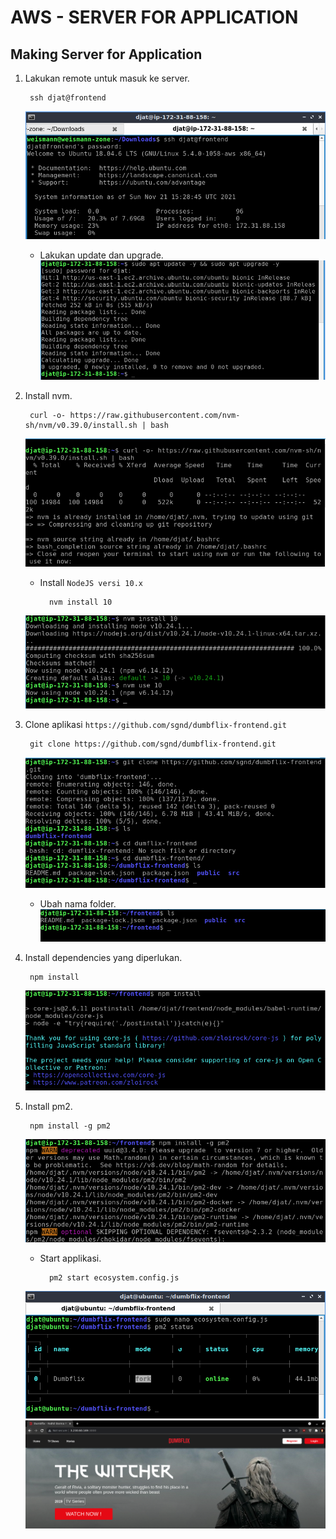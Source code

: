 # **AWS - SERVER FOR APPLICATION**
## Making Server for Application

1. Lakukan remote untuk masuk ke server.
   
        ssh djat@frontend
    ![ssh](assets/images-aws-server-for-app/ssh.png) <br>

    - Lakukan update dan upgrade.
    ![update-upgrade](assets/images-aws-server-for-app/update-upgrade.png) <br>

2. Install nvm.

        curl -o- https://raw.githubusercontent.com/nvm-sh/nvm/v0.39.0/install.sh | bash
    ![install-nvm](assets/images-aws-server-for-app/install-nvm.png) <br>

    - Install `NodeJS versi 10.x`
  
            nvm install 10
    ![install-nvm-2](assets/images-aws-server-for-app/install-nvm-2.png) <br>

3. Clone aplikasi `https://github.com/sgnd/dumbflix-frontend.git`

        git clone https://github.com/sgnd/dumbflix-frontend.git
    ![clone-app](assets/images-aws-server-for-app/clone-app.png) <br>

    - Ubah nama folder.
    ![changename](assets/images-aws-server-for-app/changename.png) <br>

4. Install dependencies yang diperlukan.

        npm install
    ![npminstall](assets/images-aws-server-for-app/npminstall.png) <br>

5. Install pm2.
   
        npm install -g pm2
    ![pm2install](assets/images-aws-server-for-app/pm2install.png) <br>

    - Start applikasi.
  
            pm2 start ecosystem.config.js
    ![pm2start](assets/images-install-app/pm2start.png) <br>
    ![result](assets/images-aws-server-for-app/result.png) <br>